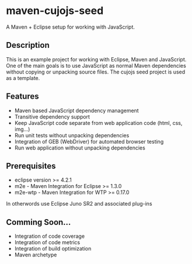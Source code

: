 maven-cujojs-seed
=================

A Maven + Eclipse setup for working with JavaScript.

## Description
This is an example project for working with Eclipse, Maven and JavaScript. One of the main goals is to use JavaScript as normal Maven dependencies without copying or unpacking source files. The cujojs seed project is used as a template.

## Features
* Maven based JavaScript dependency management
* Transitive dependency support
* Keep JavaScript code separate from web application code (html, css, img...)
* Run unit tests without unpacking dependencies
* Integration of GEB (WebDriver) for automated browser testing
* Run web application without unpacking dependencies

## Prerequisites
* eclipse version >= 4.2.1
* m2e - Maven Integration for Eclipse >= 1.3.0
* m2e-wtp - Maven Integration for WTP >= 0.17.0

In otherwords use Eclipse Juno SR2 and associated plug-ins

## Comming Soon...
* Integration of code coverage
* Integration of code metrics
* Integration of build optimization
* Maven archetype
